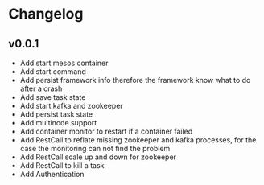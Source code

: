 # Changelog

## v0.0.1

- Add start mesos container
- Add start command
- Add persist framework info therefore the framework know what to do after a crash
- Add save task state
- Add start kafka and zookeeper
- Add persist task state
- Add multinode support
- Add container monitor to restart if a container failed
- Add RestCall to reflate missing zookeeper and kafka processes, for the case the monitoring can not find the problem
- Add RestCall scale up and down for zookeeper
- Add RestCall to kill a task
- Add Authentication